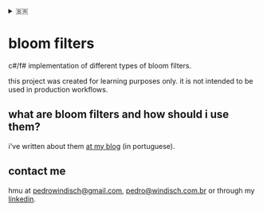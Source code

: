 <details>
    <summary>🇧🇷</summary>

    implementação de diferentes tipos de bloom filters em c#/f#. projeto feito com fins de aprendizado.

    detalhei um pouco + sobre bloom filters [no meu blog](https://windisch.com.br).
</details>

# bloom filters

c#/f# implementation of different types of bloom filters.

this project was created for learning purposes only. it is not intended to be used in production workflows.

## what are bloom filters and how should i use them?

i've written about them [at my blog](https://windisch.com.br) (in portuguese).

## contact me

hmu at [pedrowindisch@gmail.com](mailto:pedrowindisch@gmail.com), [pedro@windisch.com.br](mailto:pedro@windisch.com.br) or through my [linkedin](https://linkedin.com/in/pedrowindisch).